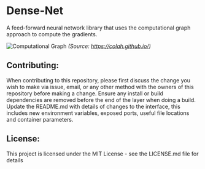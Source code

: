 # Dense-Net
A feed-forward neural network library that uses the computational graph approach to compute the gradients.

![Computational Graph](https://colah.github.io/posts/2015-08-Backprop/img/tree-eval-derivs.png)
_(Source: https://colah.github.io/)_

## Contributing:
When contributing to this repository, please first discuss the change you wish to make via issue, email, or any other method with the owners of this repository before making a change. Ensure any install or build dependencies are removed before the end of the layer when doing a build. Update the README.md with details of changes to the interface, this includes new environment variables, exposed ports, useful file locations and container parameters.

## License:
This project is licensed under the MIT License - see the LICENSE.md file for details
